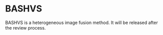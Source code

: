 # BASHVS
BASHVS is a heterogeneous image fusion method. It will be released after the review process.
